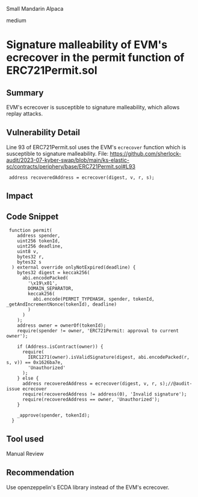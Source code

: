 Small Mandarin Alpaca

medium

# Signature malleability of EVM's ecrecover in the permit function of ERC721Permit.sol
## Summary
EVM's ecrecover is susceptible to signature malleability, which allows replay attacks.

## Vulnerability Detail
Line 93 of ERC721Permit.sol uses the EVM's `ecrecover` function which is susceptible to signature malleability.
File: https://github.com/sherlock-audit/2023-07-kyber-swap/blob/main/ks-elastic-sc/contracts/periphery/base/ERC721Permit.sol#L93

```solidity
 address recoveredAddress = ecrecover(digest, v, r, s);
```
## Impact

## Code Snippet
```solidity
 function permit(
    address spender,
    uint256 tokenId,
    uint256 deadline,
    uint8 v,
    bytes32 r,
    bytes32 s
  ) external override onlyNotExpired(deadline) {
    bytes32 digest = keccak256(
      abi.encodePacked(
        '\x19\x01',
        DOMAIN_SEPARATOR,
        keccak256(
          abi.encode(PERMIT_TYPEHASH, spender, tokenId, _getAndIncrementNonce(tokenId), deadline)
        )
      )
    );
    address owner = ownerOf(tokenId);
    require(spender != owner, 'ERC721Permit: approval to current owner');

    if (Address.isContract(owner)) {
      require(
        IERC1271(owner).isValidSignature(digest, abi.encodePacked(r, s, v)) == 0x1626ba7e,
        'Unauthorized'
      );
    } else {
      address recoveredAddress = ecrecover(digest, v, r, s);//@audit-issue ecrecover
      require(recoveredAddress != address(0), 'Invalid signature');
      require(recoveredAddress == owner, 'Unauthorized');
    }

    _approve(spender, tokenId);
  }
```
## Tool used
Manual Review

## Recommendation
Use openzeppelin's ECDA library instead of the EVM's ecrecover.
